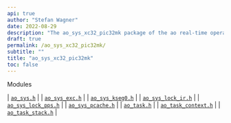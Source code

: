 ```yaml
---
api: true
author: "Stefan Wagner"
date: 2022-08-29
description: "The ao_sys_xc32_pic32mk package of the ao real-time operating system."
draft: true
permalink: /ao_sys_xc32_pic32mk/ 
subtitle: ""
title: "ao_sys_xc32_pic32mk"
toc: false
---
```


Modules

| [`ao_sys.h`](ao_sys.h.md) |
| [`ao_sys_exc.h`](ao_sys_exc.h.md) |
| [`ao_sys_kseg0.h`](ao_sys_kseg0.h.md) |
| [`ao_sys_lock_ir.h`](ao_sys_lock_ir.h.md) |
| [`ao_sys_lock_pps.h`](ao_sys_lock_pps.h.md) |
| [`ao_sys_pcache.h`](ao_sys_pcache.h.md) |
| [`ao_task.h`](ao_task.h.md) |
| [`ao_task_context.h`](ao_task_context.h.md) |
| [`ao_task_stack.h`](ao_task_stack.h.md) |
